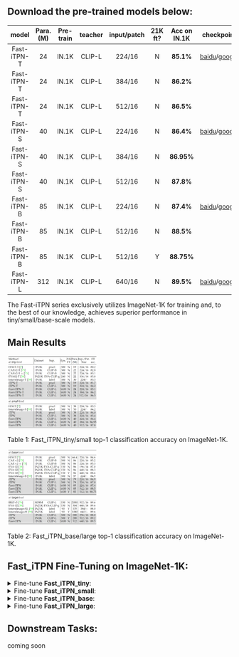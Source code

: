 
## Download the pre-trained models below:

| model | Para. (M) | Pre-train | teacher | input/patch | 21K ft? | Acc on IN.1K | checkpoint | checkpoint (21K)|
| :---: | :---: |:---: |:---: |:---: |:---: | :---: | :---: | :---: |
| Fast-iTPN-T| 24 |IN.1K |CLIP-L|224/16|N|**85.1%**|[baidu](https://pan.baidu.com/s/1H6vYLmG2pUAvL7uD7plxTQ?pwd=itpn)/[google](https://drive.google.com/file/d/1Ze9RkJggxxi58Dl7sqWrf2TNOSnRK4Wi/view?usp=sharing) |  |
| Fast-iTPN-T| 24 |IN.1K |CLIP-L|384/16|N|**86.2%**|||
| Fast-iTPN-T| 24 |IN.1K |CLIP-L|512/16|N|**86.5%**|||
| Fast-iTPN-S| 40 |IN.1K |CLIP-L|224/16|N|**86.4%**|[baidu](https://pan.baidu.com/s/1aovyWpsQqB-V5M3OXoVCMA?pwd=itpn)/[google](https://drive.google.com/file/d/1Wvk5kQSh8fWQCUwzAp7eaVpmOi3D5_H4/view?usp=sharing) |  |
| Fast-iTPN-S| 40 |IN.1K |CLIP-L|384/16|N|**86.95%**| | |
| Fast-iTPN-S| 40 |IN.1K |CLIP-L|512/16|N|**87.8%**| | |
| Fast-iTPN-B| 85 | IN.1K |CLIP-L|224/16|N|**87.4%**|[baidu](https://pan.baidu.com/s/1R-FfMAx-wmIUSJR-JUVnVw?pwd=itpn)/[google](https://drive.google.com/file/d/1ADXPV95XpWb1ROMCih1n3AD52fGdr8C_/view?usp=sharing) |  |
| Fast-iTPN-B| 85 | IN.1K |CLIP-L|512/16|N|**88.5%**| | |
| Fast-iTPN-B| 85 | IN.1K |CLIP-L|512/16|Y|**88.75%**| | [baidu](https://pan.baidu.com/s/1kkX2E5Z4VwQ4joYvLyebnQ?pwd=itpn)/[google](https://drive.google.com/file/d/1ddGbBm46FiUdNs9HPSepokhuOKhEnBdV/view?usp=sharing) |
| Fast-iTPN-L| 312 |IN.1K |CLIP-L|640/16|N|**89.5%**|[baidu](https://pan.baidu.com/s/1wbnbBkjHIUgHS_1okxMHCg?pwd=itpn)/[google](https://drive.google.com/file/d/16uybbJ23Fp7lnGNYL5I198glHGhwn_y2/view?usp=sharing) | |

The Fast-iTPN series exclusively utilizes ImageNet-1K for training and, to the best of our knowledge, achieves superior performance in tiny/small/base-scale models.


## Main Results

<p align="left">
  <img src="assets/fast_tiny_small_in1k.png" alt="Fast_iTPN" width="40%">
</p>
<p align="left">
Table 1: Fast_iTPN_tiny/small top-1 classification accuracy on ImageNet-1K.
</p>

<p align="left">
  <img src="assets/fast_base_large_in1k.png" alt="Fast_iTPN" width="40%">
</p>
<p align="left">
Table 2: Fast_iTPN_base/large top-1 classification accuracy on ImageNet-1K.
</p>


## Fast_iTPN Fine-Tuning on ImageNet-1K: 

<details>
 <summary> Fine-tune <b>Fast_iTPN_tiny</b>:</summary>

```bash    
NNODES=2
GPUS=8
CLASSES=1000
INPUT_SIZE=224  # 384/512
WEIGHT_DECAY=0.05
BATCH_SIZE=64
LAYER_SCALE_INIT_VALUE=0.1
LR=1e-4
UPDATE_FREQ=1
REPROB=0.25
EPOCHS=100
W_EPOCHS=5
LAYER_DECAY=0.80
MIN_LR=1e-6
WARMUP_LR=1e-6
DROP_PATH=0.1
MIXUP=0.8
CUTMIX=1.0
SMOOTHING=0.1
MODEL='fast_itpn_tiny_1112_patch16_224'
WEIGHT='../fast_itpn_tiny_1600e_1k.pt'
NODE_RANK=your_node_rank
MASTER_ADDR=your_master_addr

python -m torch.distributed.launch \
    --nproc_per_node ${GPUS} \
    --nnodes=${NNODES} \
    --node_rank=${NODE_RANK} \
    --master_addr=${MASTER_ADDR} \
    --master_port=6666 \
    run_class_finetuning.py  \
    --data_path /PATH/TO/IN1K/train \
    --eval_data_path /PATH/TO/IN1K/val \
    --nb_classes ${CLASSES} \
    --data_set image_folder \
    --output_dir ./output \
    --input_size ${INPUT_SIZE} \
    --log_dir ./output \
    --model ${MODEL} \
    --weight_decay ${WEIGHT_DECAY}  \
    --finetune ${WEIGHT}  \
    --batch_size ${BATCH_SIZE}  \
    --layer_scale_init_value ${LAYER_SCALE_INIT_VALUE} \
    --lr ${LR} \
    --update_freq ${UPDATE_FREQ}  \
    --reprob ${REPROB} \
    --warmup_epochs ${W_EPOCHS} \
    --epochs ${EPOCHS}  \
    --layer_decay ${LAYER_DECAY} \
    --min_lr ${MIN_LR} \
    --warmup_lr ${WARMUP_LR} \
    --drop_path ${DROP_PATH}  \
    --mixup ${MIXUP} \
    --cutmix ${CUTMIX} \
    --smoothing ${SMOOTHING} \
    --imagenet_default_mean_and_std   \
    --dist_eval \
    --model_ema \
    --model_ema_eval \
    --save_ckpt_freq 20 \
```
</details>


<details>
 <summary> Fine-tune <b>Fast_iTPN_small</b>:</summary>


```bash    
NNODES=2
GPUS=8
CLASSES=1000
INPUT_SIZE=224  # 384/512
WEIGHT_DECAY=0.05
BATCH_SIZE=64
LAYER_SCALE_INIT_VALUE=0.1
LR=1e-4
UPDATE_FREQ=1
REPROB=0.25
EPOCHS=100
W_EPOCHS=5
LAYER_DECAY=0.90
MIN_LR=1e-6
WARMUP_LR=1e-6
DROP_PATH=0.1
MIXUP=0.8
CUTMIX=1.0
SMOOTHING=0.1
MODEL='fast_itpn_small_2220_patch16_224'
WEIGHT='../fast_itpn_small_1600e_1k.pt'
NODE_RANK=your_node_rank
MASTER_ADDR=your_master_addr

python -m torch.distributed.launch \
    --nproc_per_node ${GPUS} \
    --nnodes=${NNODES} \
    --node_rank=${NODE_RANK} \
    --master_addr=${MASTER_ADDR} \
    --master_port=6666 \
    run_class_finetuning.py  \
    --data_path /PATH/TO/IN1K/train \
    --eval_data_path /PATH/TO/IN1K/val \
    --nb_classes ${CLASSES} \
    --data_set image_folder \
    --output_dir ./output \
    --input_size ${INPUT_SIZE} \
    --log_dir ./output \
    --model ${MODEL} \
    --weight_decay {WEIGHT_DECAY}  \
    --finetune ${WEIGHT}  \
    --batch_size ${BATCH_SIZE}  \
    --layer_scale_init_value ${LAYER_SCALE_INIT_VALUE} \
    --lr {LR} \
    --update_freq ${UPDATE_FREQ}  \
    --reprob ${REPROB} \
    --warmup_epochs ${W_EPOCHS} \
    --epochs ${EPOCHS}  \
    --layer_decay ${LAYER_DECAY} \
    --min_lr ${MIN_LR} \
    --warmup_lr ${WARMUP_LR} \
    --drop_path ${DROP_PATH}  \
    --mixup ${MIXUP} \
    --cutmix ${CUTMIX} \
    --smoothing ${SMOOTHING} \
    --imagenet_default_mean_and_std   \
    --dist_eval \
    --model_ema \
    --model_ema_eval \
    --save_ckpt_freq 20 \
```
</details>


<details>
 <summary> Fine-tune <b>Fast_iTPN_base</b>:</summary>


```bash    
NNODES=4
GPUS=8
CLASSES=1000
INPUT_SIZE=224  # 512
WEIGHT_DECAY=0.05
BATCH_SIZE=32
LAYER_SCALE_INIT_VALUE=0.1
LR=1e-4
UPDATE_FREQ=1
REPROB=0.25
EPOCHS=20
W_EPOCHS=3
LAYER_DECAY=0.90
MIN_LR=1e-6
WARMUP_LR=1e-6
DROP_PATH=0.1
MIXUP=0.8
CUTMIX=1.0
SMOOTHING=0.1
MODEL='fast_itpn_base_3324_patch16_224'
WEIGHT='../fast_itpn_base_clipl_e1600.pt'  
NODE_RANK=your_node_rank
MASTER_ADDR=your_master_addr

python -m torch.distributed.launch \
    --nproc_per_node ${GPUS} \
    --nnodes=${NNODES} \
    --node_rank=${NODE_RANK} \
    --master_addr=${MASTER_ADDR} \
    --master_port=6666 \
    run_class_finetuning.py  \
    --data_path /PATH/TO/IN1K/train \
    --eval_data_path /PATH/TO/IN1K/val \
    --nb_classes ${CLASSES} \
    --data_set image_folder \
    --output_dir ./output \
    --input_size ${INPUT_SIZE} \
    --log_dir ./output \
    --model ${MODEL} \
    --weight_decay ${WEIGHT_DECAY}  \
    --finetune ${WEIGHT}  \
    --batch_size ${BATCH_SIZE}  \
    --layer_scale_init_value ${LAYER_SCALE_INIT_VALUE} \
    --lr ${LR} \
    --update_freq ${UPDATE_FREQ}  \
    --reprob ${REPROB} \
    --warmup_epochs ${W_EPOCHS} \
    --epochs ${EPOCHS}  \
    --layer_decay ${LAYER_DECAY} \
    --min_lr ${MIN_LR} \
    --warmup_lr ${WARMUP_LR} \
    --drop_path ${DROP_PATH}  \
    --mixup ${MIXUP} \
    --cutmix ${CUTMIX} \
    --smoothing ${SMOOTHING} \
    --imagenet_default_mean_and_std   \
    --dist_eval \
    --model_ema \
    --model_ema_eval \
    --save_ckpt_freq 20 \
```
</details>



<details>
 <summary> Fine-tune <b>Fast_iTPN_large</b>:</summary>


```bash    
NNODES=4
GPUS=8
CLASSES=1000
INPUT_SIZE=640
WEIGHT_DECAY=0.05
BATCH_SIZE=4
LAYER_SCALE_INIT_VALUE=0.1
LR=5e-5
UPDATE_FREQ=4
REPROB=0.25
EPOCHS=20
W_EPOCHS=3
LAYER_DECAY=0.95
MIN_LR=1e-6
WARMUP_LR=1e-6
DROP_PATH=0.2
MIXUP=0.8
CUTMIX=1.0
SMOOTHING=0.1
MODEL='fast_itpn_large_3324_patch16_224'
WEIGHT='../fast_itpn_base_1600e_1k.pt'  
NODE_RANK=your_node_rank
MASTER_ADDR=your_master_addr

python -m torch.distributed.launch \
    --nproc_per_node ${GPUS} \
    --nnodes=${NNODES} \
    --node_rank=${NODE_RANK} \
    --master_addr=${MASTER_ADDR} \
    --master_port=6666 \
    run_class_finetuning.py  \
    --data_path /PATH/TO/IN1K/train \
    --eval_data_path /PATH/TO/IN1K/val \
    --nb_classes ${CLASSES} \
    --data_set image_folder \
    --output_dir ./output \
    --input_size ${INPUT_SIZE} \
    --log_dir ./output \
    --model ${MODEL} \
    --weight_decay ${WEIGHT_DECAY}  \
    --finetune ${WEIGHT}  \
    --batch_size ${BATCH_SIZE}  \
    --layer_scale_init_value ${LAYER_SCALE_INIT_VALUE} \
    --lr ${LR} \
    --update_freq ${UPDATE_FREQ}  \
    --reprob ${REPROB} \
    --warmup_epochs ${W_EPOCHS} \
    --epochs ${EPOCHS}  \
    --layer_decay ${LAYER_DECAY} \
    --min_lr ${MIN_LR} \
    --warmup_lr ${WARMUP_LR} \
    --drop_path ${DROP_PATH}  \
    --mixup ${MIXUP} \
    --cutmix ${CUTMIX} \
    --smoothing ${SMOOTHING} \
    --imagenet_default_mean_and_std   \
    --dist_eval \
    --model_ema \
    --model_ema_eval \
    --save_ckpt_freq 20 \
```
</details>


## Downstream Tasks:
coming soon
